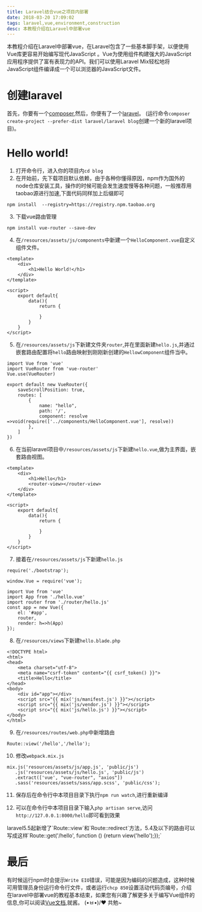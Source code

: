 ```yaml
---
title: Laravel结合vue之项目内部署
date: 2018-03-20 17:09:02
tags: laravel,vue,environment,construction
desc: 本教程介绍在Laravel中部署vue
---
```


本教程介绍在Laravel中部署vue，在Laravel包含了一些基本脚手架，以便使用Vue库更容易开始编写现代JavaScript 。Vue为使用组件构建强大的JavaScript应用程序提供了富有表现力的API。我们可以使用Laravel Mix轻松地将JavaScript组件编译成一个可以浏览器的JavaScript文件。<!-- more -->

# 创建laravel
首先，你要有一个[composer](https://getcomposer.org/download/),然后，你便有了一个[laravel](https://laravel.com/docs/5.6)。
(运行命令`composer create-project --prefer-dist laravel/laravel blog`创建一个新的laravel项目)。

# Hello world!
1. 打开命令行，进入你的项目内`cd blog`
2. 在开始前，先下载项目默认依赖，由于各种你懂得原因，npm作为国外的node仓库安装工具，操作的时候可能会发生速度慢等各种问题，一般推荐用taobao源进行加速,下面代码同样加上后缀即可
```
npm install  --registry=https://registry.npm.taobao.org
```

3. 下载vue路由管理
```
npm install vue-router --save-dev
```

4. 在`/resources/assets/js/components`中新建一个`HelloComponent.vue`自定义组件文件。
```
<template>
    <div>
        <h1>Hello World!</h1>
    </div>
</template>

<script>
    export default{
        data(){
            return {

            }
        }
    }
</script>
```

5. 在`/resources/assets/js`下新建文件夹`router`,并在里面新建`hello.js`,并通过嵌套路由配置将`hello`路由映射到刚刚新创建的`HellowComponent`组件当中。
```
import Vue from 'vue'
import VueRouter from 'vue-router'
Vue.use(VueRouter)

export default new VueRouter({
    saveScrollPosition: true,
    routes: [
        {
            name: "hello",
            path: '/',
            component: resolve =>void(require(['../components/HelloComponent.vue'], resolve))
        },
    ]
})
```
6. 在当前laravel项目中`/resources/assets/js`下新建`hello.vue`,做为主界面，嵌套路由视图。
```
<template>
    <div>
        <h1>Hello</h1>
        <router-view></router-view>
    </div>
</template>

<script>
    export default{
        data(){
            return {

            }
        }
    }
</script>
```
7. 接着在`/resources/assets/js`下新建`hello.js`
```
require('./bootstrap');

window.Vue = require('vue');

import Vue from 'vue'
import App from './hello.vue'
import router from './router/hello.js'
const app = new Vue({
    el: '#app',
    router,
    render: h=>h(App)
});
```

8. 在`/resources/views`下新建`hello.blade.php `
```
<!DOCTYPE html>
<html>
<head>
    <meta charset="utf-8">
    <meta name="csrf-token" content="{{ csrf_token() }}">
    <title>Hello</title>
</head>
<body>
    <div id="app"></div>
    <script src="{{ mix('js/manifest.js') }}"></script>
    <script src="{{ mix('js/vendor.js') }}"></script>
    <script src="{{ mix('js/hello.js') }}"></script>
</body>
</html>
```

9. 在`/resources/routes/web.php`中新增路由
```
Route::view('/hello','/hello');
```

10. 修改`webpack.mix.js`
```
mix.js('resources/assets/js/app.js', 'public/js')
   .js('resources/assets/js/hello.js', 'public/js')
   .extract(['vue', "vue-router", "axios"])
   .sass('resources/assets/sass/app.scss', 'public/css');
```

11. 保存后在命令行中本项目目录下执行`npm run watch`,进行重新编译

12. 可以在命令行中本项目目录下输入`php artisan serve`,访问`http://127.0.0.1:8000/hello`即可看到效果

<div class="tip">laravel5.5起新增了`Route::view`和`Route::redirect`方法，5.4及以下的路由可以写成这样`Route::get('/hello', function () {return view('hello');});`</div>

# 最后
有时候运行npm时会提示`Write EIO`错误，可能是因为编码的问题造成，这种时候可用管理员身份运行命令行文件，或者运行`chcp 850`设置活动代码页编号，介绍在laravel中部署vue的教程基本结束，如果您有兴趣了解更多关于编写Vue组件的信息,你可以阅读[Vue文档](https://vuejs.org/v2/guide/),就酱。
 \(•ㅂ•)/♥  共勉~